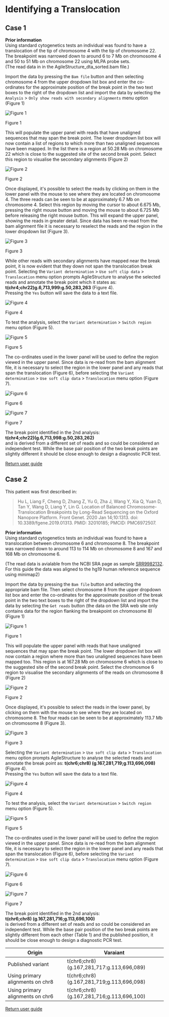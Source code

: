 # Identifying a Translocation
## Case 1
__Prior information__  
Using standard cytogenetics tests an individual was found to have a translocation of the tip of chromosome 4 with the tip of chromosome 22. The breakpoint was narrowed down to around 6 to 7 Mb on chromosome 4 and 50 to 51 Mb on chromosome 22 using MLPA probe sets.  
(The read data in in the AgileStructure_dta_sorted.bam file.)

Import the data by pressing the ```Bam file``` button and then selecting chromosome 4 from the upper dropdown list box and enter the co-ordinates for the approximate position of the break point in the two text boxes to the right of the dropdown list and import the data by selecting the ```Analysis``` > ```Only show reads with secondary alignments``` menu option (Figure 1)

![Figure 1](images/examples/figure1tran.jpg)

Figure 1

This will populate the upper panel with reads that have unaligned sequences that may span the break point. The lower dropdown list box will now contain a list of regions to which more than two unaligned sequences have been mapped. In the list there is a region at 50.28 Mb on chromosome 22 which is close to the suggested site of the second break point. Select this region to visualise the secondary alignments (Figure 2)

![Figure 2](images/examples/figure2tran.jpg)

Figure 2

Once displayed, it's possible to select the reads by clicking on them in the lower panel with the mouse to see where they are located on chromosome 4. The three reads can be seen to be at approximately 6.7 Mb on chromosome 4. Select this region by moving the cursor to about 6.675 Mb, pressing the right mouse button and moving the mouse to about 6.725 Mb before releasing the right mouse button. This will expand the upper panel, showing the reads in greater detail. Since data has been re-read from the bam alignment file it is necessary to reselect the reads and the region in the lower dropdown list (Figure 3).  

![Figure 3](images/examples/figure3tran.jpg)

Figure 3

While other reads with secondary alignments have mapped near the break point, it is now evident that they down not span  the translocation break point. Selecting the ```Variant determination``` > ```Use soft clip data``` > ```Translocation``` menu option prompts AgileStructure to analyse the selected reads and annotate the break point which it states as:  
 __t(chr4;chr22)g.6,713,999:g.50,283,263__ (Figure 4).  
Pressing the ```Yes``` button will save the data to a text file.

![Figure 4](images/examples/figure4tran.jpg)

Figure 4

To test the analysis, select the ```Variant determination``` > ```Switch region``` menu option (Figure 5).  

![Figure 5](images/examples/figure5tran.jpg)

Figure 5

The co-ordinates used in the lower panel will be used to define the region viewed in the upper panel. Since data is re-read from the bam alignment file, it is necessary to select the region in the lower panel and any reads that span the translocation (Figure 6), before selecting the ```Variant determination``` > ```Use soft clip data``` > ```Translocation``` menu option (Figure 7). 

![Figure 6](images/examples/figure6tran.jpg)

Figure 6

![Figure 7](images/examples/figure7tran.jpg)

Figure 7

The break point identified in the 2nd analysis:  
__t(chr4;chr22)(g.6,713,998:g.50,283,262)__  
and is derived from a different set of reads and so could be considered an independent test. While the base pair position of the two break points are slightly different it should be close enough to design a diagnostic PCR test.

[Return user guide](README.md#translocation) 

## Case 2
This patient was first described in:
> Hu L, Liang F, Cheng D, Zhang Z, Yu G, Zha J, Wang Y, Xia Q, Yuan D, Tan Y, Wang D, Liang Y, Lin G. Location of Balanced Chromosome-Translocation Breakpoints by Long-Read Sequencing on the Oxford Nanopore Platform. Front Genet. 2020 Jan 14;10:1313. doi: 10.3389/fgene.2019.01313. PMID: 32010185; PMCID: PMC6972507.

__Prior information__  
Using standard cytogenetics tests an individual was found to have a translocation between chromosome 6 and chromosome 8. The breakpoint was narrowed down to around 113 to 114 Mb on chromosome 8 and 167 and 168 Mb on chromosome 6.  

(The read data is avialable from the NCBI SRA page as sample [SRR9982132](https://www.ncbi.nlm.nih.gov/sra/?term=SRR9982132). For this guide the data was aligned to the hg19 human reference sequence using minimap2)

Import the data by pressing the ```Bam file``` button and selecting the appropriate bam file. Then select chromosome 8 from the upper dropdown list box and enter the co-ordinates for the approximate position of the break point in the two text boxes to the right of the dropdown list and import the data by selecting the ```Get reads``` button (the data on the SRA web site only contains data for the region flanking the breakpoint on chromosome 8) (Figure 1)

![Figure 1](images/examples/figure1tran2.jpg)

Figure 1

This will populate the upper panel with reads that have unaligned sequences that may span the break point. The lower dropdown list box will now contain a region where more than two unaligned sequences have been mapped too. This region is at 167.28 Mb on chromosome 6 which is close to the suggested site of the second break point. Select the chromosmoe 6 region to visualise the secondary alignments of the reads on chromosome 8 (Figure 2)

![Figure 2](images/examples/figure2tran2.jpg)

Figure 2

Once displayed, it's possible to select the reads in the lower panel, by clicking on them with the mouse to see where they are located on chromosome 8. The four reads can be seen to be at approximately 113.7 Mb on chromosome 8 (Figure 3).  

![Figure 3](images/examples/figure3tran2.jpg)

Figure 3

Selecting the ```Variant determination``` > ```Use soft clip data``` > ```Translocation``` menu option prompts AgileStructure to analyse the selected reads and annotate the break point as: 
__t(chr6;chr8) (g.167,281,719;g.113,696,098)__ (Figure 4).  
Pressing the ```Yes``` button will save the data to a text file. 

![Figure 4](images/examples/figure4tran2.jpg)

Figure 4


To test the analysis, select the ```Variant determination``` > ```Switch region``` menu option (Figure 5).  

![Figure 5](images/examples/figure5tran2.jpg)

Figure 5

The co-ordinates used in the lower panel will be used to define the region viewed in the upper panel. Since data is re-read from the bam alignment file, it is necessary to select the region in the lower panel and any reads that span the translocation (Figure 6), before selecting the ```Variant determination``` > ```Use soft clip data``` > ```Translocation``` menu option (Figure 7). 

![Figure 6](images/examples/figure6tran2.jpg)

Figure 6

![Figure 7](images/examples/figure7tran2.jpg)

Figure 7

The break point identified in the 2nd analysis:  
__t(chr6;chr8) (g.167,281,716;g.113,696,100)__  
is derived from a different set of reads and so could be considered an independent test. While the base pair position of the two break points are slightly different from each other (Table 1) and the published position, it should be close enough to design a diagnostic PCR test.

|Origin|Varaiant|
|-|-|
|Published variant|t(chr6;chr8) (g.167,281,717:g.113,696,089)|
|Using primary alignments on chr8|t(chr6;chr8) (g.167,281,719;g.113,696,098)|
|Using primary alignments on chr6|t(chr6;chr8) (g.167,281,716;g.113,696,100)|

[Return user guide](README.md#translocation) 
